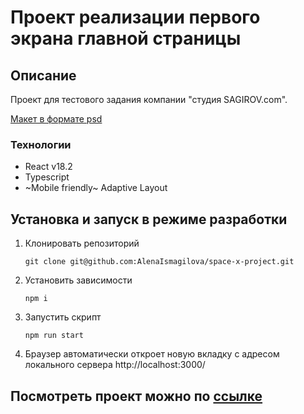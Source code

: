 # Проект реализации первого экрана главной страницы

## Описание

Проект для тестового задания компании "студия SAGIROV.com".

[Макет в формате psd](https://yadi.sk/i/m5qDjh0Vf5vSug)

### Технологии

- React v18.2
- Typescript
- ~Mobile friendly~ Adaptive Layout

## Установка и запуск в режиме разработки

1. Клонировать репозиторий

   ```shell
   git clone git@github.com:AlenaIsmagilova/space-x-project.git
   ```

2. Установить зависимости

   ```shell
   npm i
   ```

3. Запустить скрипт

   ```shell
   npm run start
   ```

4. Браузер автоматически откроет новую вкладку с адресом локального сервера http://localhost:3000/

## Посмотреть проект можно по [ссылке](https://alenaismagilova.github.io/space-x-project/)
